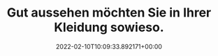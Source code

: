 ---
date: '2022-02-10T10:09:33.892171+00:00'
found_at: '2014-12-22'
found_url: http://www.schoeffel.de/shop/outdoor/
title: Gut aussehen möchten Sie in Ihrer Kleidung sowieso.
---